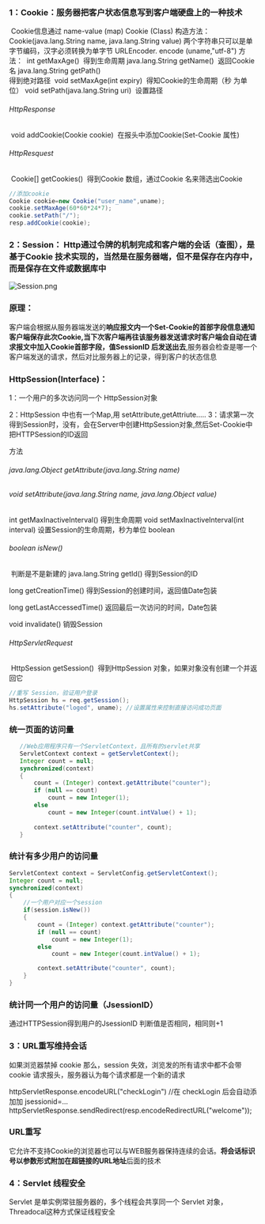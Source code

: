 ###  1：Cookie：服务器把客户状态信息写到客户端硬盘上的一种技术

​			Cookie信息通过 name-value (map)
 Cookie (Class)
  构造方法：
​	Cookie(java.lang.String name, java.lang.String value)
​		两个字符串只可以是单字节编码，汉字必须转换为单字节    URLEncoder. encode (uname,"utf-8")
  方法：
​	int	getMaxAge() 
​         	得到生命周期
 	java.lang.String	getName() 
​          	返回Cookie名
 	java.lang.String	getPath()    
​          	得到绝对路径
​	void	setMaxAge(int expiry) 
​        	得知Cookie的生命周期（秒 为单位）
 	void	setPath(java.lang.String uri) 
​		设置路径

######   HttpResponse

​	 void addCookie(Cookie cookie) 
​		在报头中添加Cookie(Set-Cookie 属性)

######   HttpResquest

​	 Cookie[]	getCookies()
​		得到Cookie 数组，通过Cookie 名来筛选出Cookie

```Java
//添加cookie
Cookie cookie=new Cookie("user_name",uname);
cookie.setMaxAge(60*60*24*7);
cookie.setPath("/");
resp.addCookie(cookie);
```



###  2：Session： Http通过令牌的机制完成和客户端的会话（查图），是基于Cookie 技术实现的，当然是在服务器端，但不是保存在内存中，而是保存在文件或数据库中

![Session.png](https://github.com/likang315/Java-and-Middleware/blob/master/8%EF%BC%9AServlet%EF%BC%8CSession%EF%BC%8CFileUpload,FileDownLoad/Servlet/Session.png?raw=true)

### 原理：

客户端会根据从服务器端发送的**响应报文内一个Set-Cookie的首部字段信息通知客户端保存此次Cookie,**当下次客户端再往该服务器发送请求时客户端会自动在请求报文中**加入Cookie首部字段，值SessionID 后发送出去**,服务器会检查是哪一个客户端发送的请求，然后对比服务器上的记录，得到客户的状态信息


###   HttpSession(Interface)：

1：一个用户的多次访问同一个 HttpSession对象

2：HttpSession 中也有一个Map,用 setAttribute,getAttriute.....
3：请求第一次得到Session时，没有，会在Server中创建HttpSession对象,然后Set-Cookie中把HTTPSession的ID返回
	 
方法

###### 	java.lang.Object	getAttribute(java.lang.String name) 

###### 	void	setAttribute(java.lang.String name, java.lang.Object value) 

int	getMaxInactiveInterval() 
	得到生命周期
void	setMaxInactiveInterval(int interval)
	设置Session的生命周期，秒为单位 boolean	

###### boolean	isNew() 

​	判断是不是新建的
java.lang.String   getId() 
  		得到Session的ID

long	getCreationTime() 
	得到Session的创建时间，返回值Date包装

 long getLastAccessedTime() 
	返回最后一次访问的时间，Date包装

void	invalidate() 
	销毁Session

######  HttpServletRequest

​	 HttpSession	getSession() 
​		得到HttpSession 对象，如果对象没有创建一个并返回它

```java
//重写 Session，验证用户登录
HttpSession hs = req.getSession();
hs.setAttribute("loged", uname); //设置属性来控制直接访问成功页面
```



### 统一页面的访问量

```java
   //Web应用程序只有一个ServletContext，且所有的servlet共享
   ServletContext context = getServletContext();
   Integer count = null;
   synchronized(context)
   {
   	   count = (Integer) context.getAttribute("counter");
       if (null == count)
           count = new Integer(1);
       else
           count = new Integer(count.intValue() + 1);
       
       context.setAttribute("counter", count);
   }
```

### 统计有多少用户的访问量

```java
ServletContext context = ServletConfig.getServletContext();
Integer count = null;
synchronized(context)
{
    //一个用户对应一个session
    if(session.isNew())
	{
        count = (Integer) context.getAttribute("counter");
        if (null == count)
            count = new Integer(1);
        else
            count = new Integer(count.intValue() + 1);

        context.setAttribute("counter", count);
	}
}
```

### 统计同一个用户的访问量（JsessionID）

通过HTTPSession得到用户的JsessionID 判断值是否相同，相同则+1



###  3：URL重写维持会话

如果浏览器禁掉 cookie 那么，session 失效，浏览发的所有请求中都不会带 cookie 请求报头，服务器认为每个请求都是一个新的请求

   httpServletResponse.encodeURL("checkLogin") //在 checkLogin 后会自动添加加 jsessionid=...
   httpServletResponse.sendRedirect(resp.encodeRedirectURL("welcome"));

### URL重写

它允许不支持Cookie的浏览器也可以与WEB服务器保持连续的会话。**将会话标识号以参数形式附加在超链接的URL地址**后面的技术



###  4：Servlet  线程安全

Servlet 是单实例常驻服务器的，多个线程会共享同一个 Servlet 对象，Threadocal这种方式保证线程安全




